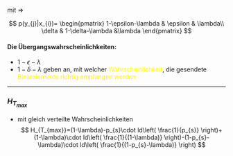 mit  =>

$$
p(y_{j}|x_{i})=
\begin{pmatrix}
1-\epsilon-\lambda & \epsilon & \lambda\\
\delta & 1-\delta-\lambda &\lambda
\end{pmatrix}
$$

#### Die Übergangswahrscheinlichkeiten:
- $1-\epsilon-\lambda$
- $1-\delta-\lambda$
geben an, mit welcher <span style="color:#ffff00">Wahrscheinlichkeit</span>, die gesendete <span style="color:#ffff00">Binärelemente richtig empfangen werden</span> 

---

### $H_{T_{max}}$
- mit gleich verteilte Wahrscheinlichkeiten 
$$
H_{T_{max}}=(1-\lambda)-p_{s}\cdot ld\left( \frac{1}{p_{s}} \right)+(1-\lambda)\cdot ld\left( \frac{1}{(1-\lambda)} \right)-(1-p_{s}-\lambda)\cdot ld\left( \frac{1}{(1-p_{s}-\lambda)} \right)
$$
